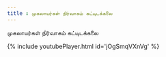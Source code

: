 ```yaml
---
title : முகலாயர்கள் நிர்வாகம் கட்டிடக்கலை
---
```


முகலாயர்கள் நிர்வாகம் கட்டிடக்கலை



{% include youtubePlayer.html id='jOgSmqVXnVg' %}
